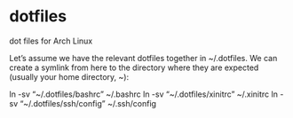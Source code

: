 # dotfiles
dot files for Arch Linux

Let’s assume we have the relevant dotfiles together in ~/.dotfiles.
We can create a symlink from here to the directory where they are expected (usually your home directory, ~):

ln -sv “~/.dotfiles/bashrc” ~/.bashrc
ln -sv “~/.dotfiles/xinitrc” ~/.xinitrc
ln -sv “~/.dotfiles/ssh/config” ~/.ssh/config
